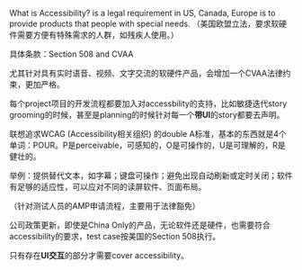 What is Accessibility?
is a legal requirement in US, Canada, Europe
is to provide products that people with special needs.
（美国欧盟立法，要求软硬件需要方便有特殊需求的人群，如残疾人使用。）

具体条款：Section 508 and CVAA

尤其针对具有实时语音、视频、文字交流的软硬件产品，会增加一个CVAA法律约束，更加严格。

每个project项目的开发流程都要加入对accessbility的支持，比如敏捷迭代story grooming的时候，甚至是planning的时候针对每一个**带UI**的story都要去声明。

联想追求WCAG (Accessibility相关组织) 的double A标准，基本的东西就是4个单词：POUR。P是perceivable，可感知的，O是可操作的，U是可理解的，R是健壮的。

举例：提供替代文本，如字幕；键盘可操作；避免出现自动刷新或定时关闭；软件有足够的适应性，可以应对不同的读屏软件、页面布局。

（针对测试人员的AMP申请流程，主要用于法律豁免）

公司政策更新，即使是China Only的产品，无论软件还是硬件，也需要符合accessibility的要求，test case按美国的Section 508执行。

只有存在**UI交互**的部分才需要cover accessibility。
